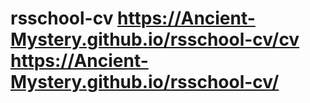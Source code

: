 # rsschool-cv https://Ancient-Mystery.github.io/rsschool-cv/cv https://Ancient-Mystery.github.io/rsschool-cv/

